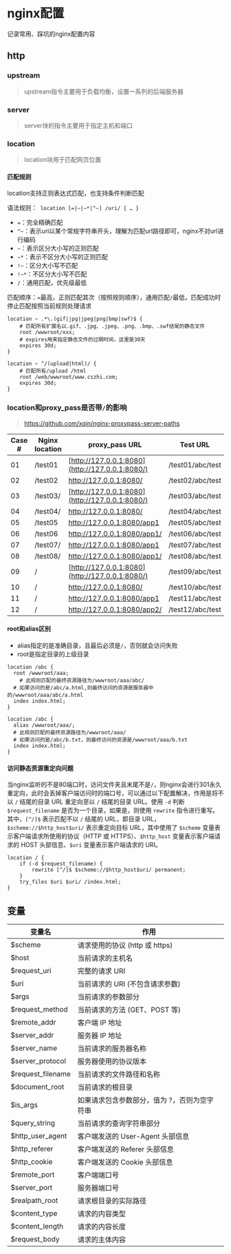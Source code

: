 # nginx配置
记录常用、踩坑的nginx配置内容

## http
### upstream
> upstream指令主要用于负载均衡，设置一系列的后端服务器
### server
> server块的指令主要用于指定主机和端口
### location
> location块用于匹配网页位置
#### 匹配规则
 location支持正则表达式匹配，也支持条件判断匹配

语法规则：` location [=|~|~*|^~] /uri/ { … }`

- `=`：完全精确匹配
- `^~`：表示uri以某个常规字符串开头，理解为匹配url路径即可，nginx不对url进行编码
- `~`：表示区分大小写的正则匹配
- `~*`：表示不区分大小写的正则匹配
- `!~`：区分大小写不匹配
- `!~*`：不区分大小写不匹配
- `/`：通用匹配，优先级最低

匹配顺序：`=`最高，正则匹配其次（按照规则顺序），通用匹配`/`最低，匹配成功时停止匹配按照当前规则处理请求

```nginx
location ~ .*\.(gif|jpg|jpeg|png|bmp|swf)$ {
    # 匹配所有扩展名以.gif、.jpg、.jpeg、.png、.bmp、.swf结尾的静态文件
    root /wwwroot/xxx;
    # expires用来指定静态文件的过期时间，这里是30天
    expires 30d;
}
```

```nginx
location ~ ^/(upload|html)/ {
	# 匹配所有/upload /html
	root /web/wwwroot/www.cszhi.com;
	expires 30d;
}
```

### location和proxy_pass是否带`/`的影响

> https://github.com/xqin/nginx-proxypass-server-paths

| Case # | Nginx location | proxy_pass URL                                  | Test URL         | Path received         |
| ------ | -------------- | ----------------------------------------------- | ---------------- | --------------------- |
| 01     | /test01        | [http://127.0.0.1:8080](http://127.0.0.1:8080/) | /test01/abc/test | /test01/abc/test      |
| 02     | /test02        | http://127.0.0.1:8080/                          | /test02/abc/test | //abc/test            |
| 03     | /test03/       | [http://127.0.0.1:8080](http://127.0.0.1:8080/) | /test03/abc/test | /test03/abc/test      |
| 04     | /test04/       | http://127.0.0.1:8080/                          | /test04/abc/test | /abc/test             |
| 05     | /test05        | http://127.0.0.1:8080/app1                      | /test05/abc/test | /app1/abc/test        |
| 06     | /test06        | http://127.0.0.1:8080/app1/                     | /test06/abc/test | /app1//abc/test       |
| 07     | /test07/       | http://127.0.0.1:8080/app1                      | /test07/abc/test | /app1abc/test         |
| 08     | /test08/       | http://127.0.0.1:8080/app1/                     | /test08/abc/test | /app1/abc/test        |
| 09     | /              | [http://127.0.0.1:8080](http://127.0.0.1:8080/) | /test09/abc/test | /test09/abc/test      |
| 10     | /              | http://127.0.0.1:8080/                          | /test10/abc/test | /test10/abc/test      |
| 11     | /              | http://127.0.0.1:8080/app1                      | /test11/abc/test | /app1test11/abc/test  |
| 12     | /              | http://127.0.0.1:8080/app2/                     | /test12/abc/test | /app2/test12/abc/test |

#### root和alias区别

- alias指定的是准确目录，且最后必须是`/`，否则就会访问失败
- root是指定目录的上级目录

```nginx
location /abc {
  root /wwwroot/aaa;
 	# 此规则匹配的最终资源路径为/wwwroot/aaa/abc/
  # 如果访问的是/abc/a.html,则最终访问的资源是服务器中的/wwwroot/aaa/abc/a.html
  index index.html;
}

location /abc {
  alias /wwwroot/aaa/;
  # 此规则匹配的最终资源路径为/wwwroot/aaa/
  # 如果访问的是/abc/b.txt，则最终访问的资源是/wwwroot/aaa/b.txt
  index index.html;
}
```

#### 访问静态资源重定向问题

当nginx监听的不是80端口时，访问文件夹且末尾不是`/`，则nginx会进行301永久重定向，此时会丢掉客户端访问时的端口号，可以通过以下配置解决，作用是将不以 `/` 结尾的目录 URL 重定向至以 `/` 结尾的目录 URL。使用 `-d` 判断 `$request_filename` 是否为一个目录，如果是，则使用 `rewrite` 指令进行重写。其中，`[^/]$` 表示匹配不以 `/` 结尾的 URL，即目录 URL，`$scheme://$http_host$uri/` 表示重定向目标 URL，其中使用了 `$scheme` 变量表示客户端请求所使用的协议（HTTP 或 HTTPS）、`$http_host` 变量表示客户端请求的 HOST 头部信息、`$uri` 变量表示客户端请求的 URI。

```nginx
location / {
    if (-d $request_filename) {
        rewrite [^/]$ $scheme://$http_host$uri/ permanent;
    }
    try_files $uri $uri/ /index.html;
}
```

## 变量
| 变量名                   | 作用                           |
|------------------------|----------------------------|
| $scheme                | 请求使用的协议 (http 或 https)      |
| $host                  | 当前请求的主机名                 |
| $request_uri           | 完整的请求 URI                  |
| $uri                   | 当前请求的 URI (不包含请求参数)     |
| $args                  | 当前请求的参数部分                |
| $request_method        | 当前请求的方法 (GET、POST 等)    |
| $remote_addr           | 客户端 IP 地址                  |
| $server_addr           | 服务器 IP 地址                  |
| $server_name           | 当前请求的服务器名称              |
| $server_protocol       | 服务器使用的协议版本              |
| $request_filename      | 当前请求的文件路径和名称            |
| $document_root         | 当前请求的根目录                 |
| $is_args               | 如果请求包含参数部分，值为 ?，否则为空字符串 |
| $query_string          | 当前请求的查询字符串部分            |
| $http_user_agent       | 客户端发送的 User-Agent 头部信息    |
| $http_referer          | 客户端发送的 Referer 头部信息       |
| $http_cookie           | 客户端发送的 Cookie 头部信息        |
| $remote_port           | 客户端端口号                    |
| $server_port           | 服务器端口号                    |
| $realpath_root         | 请求根目录的实际路径                |
| $content_type          | 请求的内容类型                     |
| $content_length        | 请求的内容长度                   |
| $request_body          | 请求的主体内容                    |

